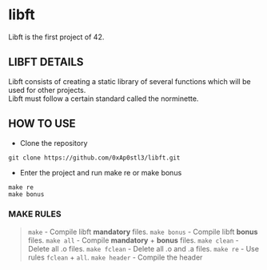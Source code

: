 # libft
Libft is the first project of 42.  
## LIBFT DETAILS
Libft consists of creating a static library of several functions which will be used for other projects.  
Libft must follow a certain standard called the norminette.  
## HOW TO USE
* Clone the repository
```
git clone https://github.com/0xAp0stl3/libft.git
```
* Enter the project and run make re or make bonus
```
make re
make bonus
```
### MAKE RULES
> `make` - Compile libft **mandatory** files.
> `make bonus` - Compile libft **bonus** files.
> `make all` - Compile **mandatory** + **bonus** files.
> `make clean` - Delete all .o files.
> `make fclean` - Delete all .o and .a files.
> `make re` - Use rules `fclean` + `all`.
> `make header` - Compile the header
